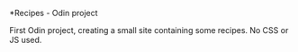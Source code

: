 *Recipes - Odin project

First Odin project, creating a small site containing some recipes. No CSS or JS used.